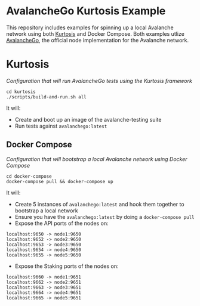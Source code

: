 # AvalancheGo Kurtosis Example

This repository includes examples for spinning up a local Avalanche network
using both [Kurtosis](https://www.kurtosistech.com/) and Docker Compose. Both
examples utlize [AvalancheGo](https://github.com/ava-labs/avalanchego), the
official node implementation for the Avalanche network.

# Kurtosis

_Configuration that will run AvalancheGo tests using the Kurtosis framework_

```
cd kurtosis
./scripts/build-and-run.sh all
```

It will:
* Create and boot up an image of the avalanche-testing suite
* Run tests against `avalanchego:latest`


## Docker Compose

_Configuration that will bootstrap a local Avalanche network using Docker
Compose_

```
cd docker-compose
docker-compose pull && docker-compose up
```

It will:
* Create 5 instances of `avalanchego:latest` and hook them together to bootstrap a local network
* Ensure you have the `avalanchego:latest` by doing a `docker-compose pull`
* Expose the API ports of the nodes on:

```
localhost:9650 -> node1:9650
localhost:9652 -> node2:9650
localhost:9653 -> node3:9650
localhost:9654 -> node4:9650
localhost:9655 -> node5:9650
```

* Expose the Staking ports of the nodes on:

```
localhost:9660 -> node1:9651
localhost:9662 -> node2:9651
localhost:9663 -> node3:9651
localhost:9664 -> node4:9651
localhost:9665 -> node5:9651
```
